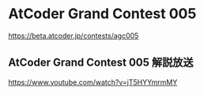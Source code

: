 # AtCoder Grand Contest 005
<https://beta.atcoder.jp/contests/agc005>

## AtCoder Grand Contest 005 解説放送
<https://www.youtube.com/watch?v=jT5HYYmrmMY>
